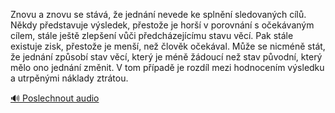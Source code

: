 
Znovu a znovu se stává, že jednání nevede ke splnění sledovaných cílů. Někdy představuje výsledek, přestože je horší v porovnání s očekávaným cílem, stále ještě zlepšení vůči předcházejícímu stavu věcí. Pak stále existuje zisk, přestože je menší, než člověk očekával. Může se nicméně stát, že jednání způsobí stav věcí, který je méně žádoucí než stav původní, který mělo ono jednání změnit. V tom případě je rozdíl mezi hodnocením výsledku a utrpěnými náklady ztrátou.

[🔊 Poslechnout audio](/data/7-paragraphs/audio/chapter_26/para_009-Znovu-a-znovu-se-stv-e-jednn-nevede-ke-spln.mp3)
